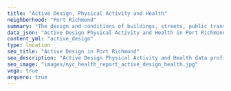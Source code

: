 ```yaml
---
title: "Active Design, Physical Activity and Health"
neighborhood: "Port Richmond"
summary: "The design and conditions of buildings, streets, public transportation and parks influence physical activity, use of active transportation and other healthy behavior. A neighborhood's features can also impact the safety of its residents."
data_json: "Active Design Physical Activity and Health in Port Richmond"
content_yml: "active_design"
type: location
seo_title: "Active Design in Port Richmond"
seo_description: "Active Design Physical Activity and Health data profile for the Port Richmond neighborhood of NYC."
seo_image: "images/nyc_health_report_active_design_health.jpg"
vega: true
arquero: true
---
```

